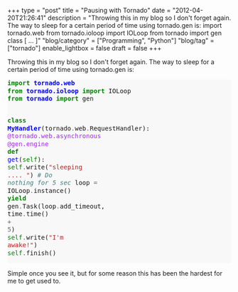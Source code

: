 +++
type = "post"
title = "Pausing with Tornado"
date = "2012-04-20T21:26:41"
description = "Throwing this in my blog so I don't forget again. The way to sleep for a certain period of time using tornado.gen is: import tornado.web from tornado.ioloop import IOLoop from tornado import gen class [ ... ]"
"blog/category" = ["Programming", "Python"]
"blog/tag" = ["tornado"]
enable_lightbox = false
draft = false
+++

<p>Throwing this in my blog so I don't forget again. The way to sleep for a
certain period of time using tornado.gen is:</p>
<div class="codehilite" style="background: #f8f8f8"><pre style="line-height: 125%"><span style="color: #008000; font-weight: bold">import</span> <span style="color: #0000FF; font-weight: bold">tornado.web</span>
<span style="color: #008000; font-weight: bold">from</span> <span style="color: #0000FF; font-weight: bold">tornado.ioloop</span> <span style="color: #008000; font-weight: bold">import</span> IOLoop
<span style="color: #008000; font-weight: bold">from</span> <span style="color: #0000FF; font-weight: bold">tornado</span> <span style="color: #008000; font-weight: bold">import</span> gen

<span style="color: #008000; font-weight: bold">class</span> <span style="color: #0000FF; font-weight: bold">MyHandler</span>(tornado<span style="color: #666666">.</span>web<span style="color: #666666">.</span>RequestHandler):
    <span style="color: #AA22FF">@tornado.web.asynchronous</span>
    <span style="color: #AA22FF">@gen.engine</span>
    <span style="color: #008000; font-weight: bold">def</span> <span style="color: #0000FF">get</span>(<span style="color: #008000">self</span>):
        <span style="color: #008000">self</span><span style="color: #666666">.</span>write(<span style="color: #BA2121">&quot;sleeping .... &quot;</span>)
        <span style="color: #408080; font-style: italic"># Do nothing for 5 sec</span>
        loop <span style="color: #666666">=</span> IOLoop<span style="color: #666666">.</span>instance()
        <span style="color: #008000; font-weight: bold">yield</span> gen<span style="color: #666666">.</span>Task(loop<span style="color: #666666">.</span>add_timeout, time<span style="color: #666666">.</span>time() <span style="color: #666666">+</span> <span style="color: #666666">5</span>)
        <span style="color: #008000">self</span><span style="color: #666666">.</span>write(<span style="color: #BA2121">&quot;I&#39;m awake!&quot;</span>)
        <span style="color: #008000">self</span><span style="color: #666666">.</span>finish()
</pre></div>


<p>Simple once you see it, but for some reason this has been the hardest
for me to get used to.</p>
    